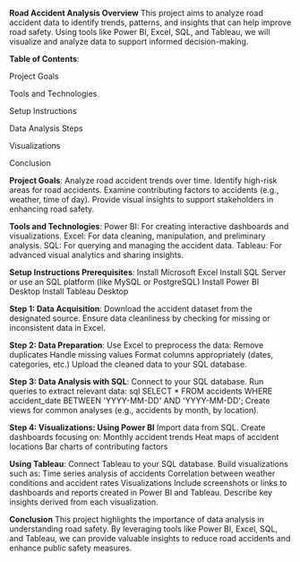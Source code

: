 **Road Accident Analysis
Overview**
This project aims to analyze road accident data to identify trends, patterns, and insights that can help improve road safety. Using tools like Power BI, Excel, SQL, and Tableau, we will visualize and analyze data to support informed decision-making.


**Table of Contents**:

Project Goals

Tools and Technologies

Setup Instructions

Data Analysis Steps

Visualizations

Conclusion


**Project Goals**:
Analyze road accident trends over time.
Identify high-risk areas for road accidents.
Examine contributing factors to accidents (e.g., weather, time of day).
Provide visual insights to support stakeholders in enhancing road safety.

**Tools and Technologies**:
Power BI: For creating interactive dashboards and visualizations.
Excel: For data cleaning, manipulation, and preliminary analysis.
SQL: For querying and managing the accident data.
Tableau: For advanced visual analytics and sharing insights.


****Setup Instructions**
Prerequisites**:
Install Microsoft Excel
Install SQL Server or use an SQL platform (like MySQL or PostgreSQL)
Install Power BI Desktop
Install Tableau Desktop

**Step 1: Data Acquisition**:
Download the accident dataset from the designated source.
Ensure data cleanliness by checking for missing or inconsistent data in Excel.

**Step 2: Data Preparation**:
Use Excel to preprocess the data:
Remove duplicates
Handle missing values
Format columns appropriately (dates, categories, etc.)
Upload the cleaned data to your SQL database.

**Step 3: Data Analysis with SQL**:
Connect to your SQL database.
Run queries to extract relevant data:
sql
SELECT * FROM accidents WHERE accident_date BETWEEN 'YYYY-MM-DD' AND 'YYYY-MM-DD';
Create views for common analyses (e.g., accidents by month, by location).

****Step 4: Visualizations**:
Using Power BI**
Import data from SQL.
Create dashboards focusing on:
Monthly accident trends
Heat maps of accident locations
Bar charts of contributing factors

**Using Tableau**:
Connect Tableau to your SQL database.
Build visualizations such as:
Time series analysis of accidents
Correlation between weather conditions and accident rates
Visualizations
Include screenshots or links to dashboards and reports created in Power BI and Tableau.
Describe key insights derived from each visualization.


**Conclusion**
This project highlights the importance of data analysis in understanding road safety. By leveraging tools like Power BI, Excel, SQL, and Tableau, we can provide valuable insights to reduce road accidents and enhance public safety measures.


